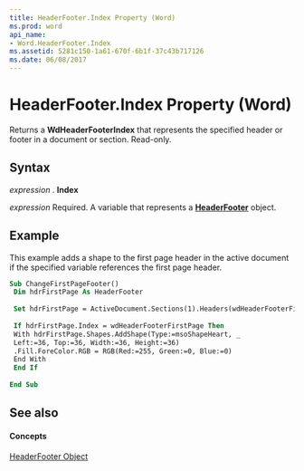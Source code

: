 ```yaml
---
title: HeaderFooter.Index Property (Word)
ms.prod: word
api_name:
- Word.HeaderFooter.Index
ms.assetid: 5281c150-1a61-670f-6b1f-37c43b717126
ms.date: 06/08/2017
---
```



# HeaderFooter.Index Property (Word)

Returns a  **WdHeaderFooterIndex** that represents the specified header or footer in a document or section. Read-only.


## Syntax

 _expression_ . **Index**

 _expression_ Required. A variable that represents a **[HeaderFooter](Word.HeaderFooter.md)** object.


## Example

This example adds a shape to the first page header in the active document if the specified variable references the first page header.


```vb
Sub ChangeFirstPageFooter() 
 Dim hdrFirstPage As HeaderFooter 
 
 Set hdrFirstPage = ActiveDocument.Sections(1).Headers(wdHeaderFooterFirstPage) 
 
 If hdrFirstPage.Index = wdHeaderFooterFirstPage Then 
 With hdrFirstPage.Shapes.AddShape(Type:=msoShapeHeart, _ 
 Left:=36, Top:=36, Width:=36, Height:=36) 
 .Fill.ForeColor.RGB = RGB(Red:=255, Green:=0, Blue:=0) 
 End With 
 End If 
 
End Sub
```


## See also


#### Concepts


[HeaderFooter Object](Word.HeaderFooter.md)

